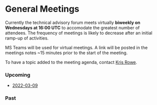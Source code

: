 # General Meetings

Currently the technical advisory forum meets virtually **biweekly on Wednesdays at 16:00 UTC** to accomodate the greatest number of attendees. The frequency of meetings is likely to decrease after an initial ramp-up of activities. 

MS Teams will be used for virtual meetings. A link will be posted in the meetings notes ~15 minutes prior to the start of the meeting.

To have a topic added to the meeting agenda, contact [Kris Rowe](mailto:kris.rowe@anl.gov).

### Upcoming

- [2022-03-09](2022-03-09.md)

### Past
